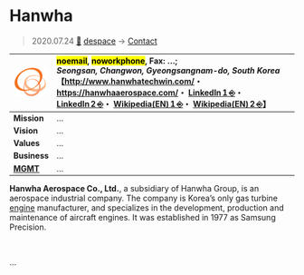 # Hanwha
> 2020.07.24 [🚀](../../index/index.md) [despace](../index.md) → [Contact](../contact.md)

|[![](../f/con/h/hanwha_logo1_thumb.png)](../f/con/h/hanwha_logo1.png)|<mark>noemail</mark>, <mark>noworkphone</mark>, Fax: …;<br> *Seongsan, Changwon, Gyeongsangnam-do, South Korea*<br> 【<http://www.hanwhatechwin.com/>・ <https://hanwhaaerospace.com/>・ [LinkedIn 1 ⎆](https://www.linkedin.com/company/hanwhaaerospace/)・ [LinkedIn 2 ⎆](https://www.linkedin.com/company/hanwha-aerospace/)・ [Wikipedia(EN) 1 ⎆](https://en.wikipedia.org/wiki/Hanwha_Techwin)・ [Wikipedia(EN) 2 ⎆](https://en.wikipedia.org/wiki/Hanwha_Aerospace)】|
|:--|:--|
|**Mission**|…|
|**Vision**|…|
|**Values**|…|
|**Business**|…|
|**[MGMT](../mgmt.md)**|…|

**Hanwha Aerospace Co., Ltd.**, a subsidiary of Hanwha Group, is an aerospace industrial company. The company is Korea’s only gas turbine [engine](../ps.md) manufacturer, and specializes in the development, production and maintenance of aircraft engines. It was established in 1977 as Samsung Precision.

<p style="page-break-after:always"> </p>

…

